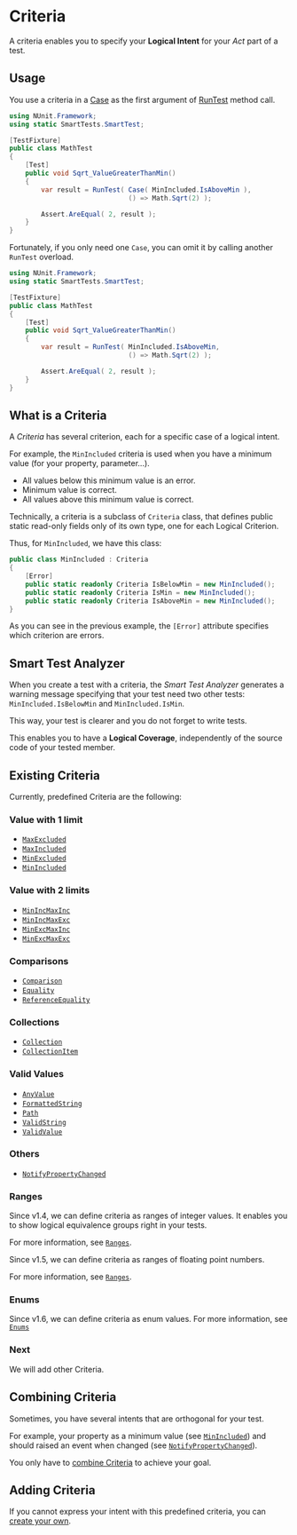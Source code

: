 # Criteria

A criteria enables you to specify your **Logical Intent** for your *Act* part of a test.

## Usage

You use a criteria in a [Case](/doc/Cases/readme.md) as the first argument of [RunTest](/doc/WriteSmartTest.md) method call.

```C#
using NUnit.Framework;
using static SmartTests.SmartTest;

[TestFixture]
public class MathTest
{
    [Test]
    public void Sqrt_ValueGreaterThanMin()
    {
        var result = RunTest( Case( MinIncluded.IsAboveMin ),
                              () => Math.Sqrt(2) );

        Assert.AreEqual( 2, result );
    }
}
```

Fortunately, if you only need one `Case`, you can omit it by calling another `RunTest` overload.

```C#
using NUnit.Framework;
using static SmartTests.SmartTest;

[TestFixture]
public class MathTest
{
    [Test]
    public void Sqrt_ValueGreaterThanMin()
    {
        var result = RunTest( MinIncluded.IsAboveMin,
                              () => Math.Sqrt(2) );

        Assert.AreEqual( 2, result );
    }
}
```

## What is a Criteria

A *Criteria* has several criterion, each for a specific case of a logical intent.

For example, the `MinIncluded` criteria is used when you have a minimum value (for your property, parameter...).

* All values below this minimum value is an error.
* Minimum value is correct.
* All values above this minimum value is correct.

Technically, a criteria is a subclass of `Criteria` class, that defines public static read-only fields only of its own type, one for each Logical Criterion.

Thus, for `MinIncluded`, we have this class:

```C#
public class MinIncluded : Criteria
{
    [Error]
    public static readonly Criteria IsBelowMin = new MinIncluded();
    public static readonly Criteria IsMin = new MinIncluded();
    public static readonly Criteria IsAboveMin = new MinIncluded();
}
```

As you can see in the previous example, the `[Error]` attribute specifies which criterion are errors.

## Smart Test Analyzer

When you create a test with a criteria, the *Smart Test Analyzer* generates a warning message specifying that your test need two other tests: `MinIncluded.IsBelowMin` and `MinIncluded.IsMin`.

This way, your test is clearer and you do not forget to write tests.

This enables you to have a **Logical Coverage**, independently of the source code of your tested member.

## Existing Criteria

Currently, predefined Criteria are the following:

### Value with 1 limit

* [`MaxExcluded`](MaxExcluded.md)
* [`MaxIncluded`](MaxIncluded.md)
* [`MinExcluded`](MinExcluded,md)
* [`MinIncluded`](MinIncluded.md)

### Value with 2 limits

* [`MinIncMaxInc`](MinIncMaxInc.md)
* [`MinIncMaxExc`](MinIncMaxExc.md)
* [`MinExcMaxInc`](MinExcMaxInc.md)
* [`MinExcMaxExc`](MinExcMaxExc.md)

### Comparisons

* [`Comparison`](Comparison.md)
* [`Equality`](Equality.md)
* [`ReferenceEquality`](ReferenceEquality.md)

### Collections

* [`Collection`](Collection.md)
* [`CollectionItem`](CollectionItem.md)

### Valid Values

* [`AnyValue`](AnyValue.md)
* [`FormattedString`](FormattedString.md)
* [`Path`](Path.md)
* [`ValidString`](ValidString.md)
* [`ValidValue`](ValidValue.md)

### Others

* [`NotifyPropertyChanged`](NotifyPropertyChanged.md)

### Ranges

Since v1.4, we can define criteria as ranges of integer values.
It enables you to show logical equivalence groups right in your tests.

For more information, see [`Ranges`](ranges.md).

Since v1.5, we can define criteria as ranges of floating point numbers.

For more information, see [`Ranges`](ranges.md).

### Enums

Since v1.6, we can define criteria as enum values.
For more information, see [`Enums`](enums.md)

### Next

We will add other Criteria.

## Combining Criteria

Sometimes, you have several intents that are orthogonal for your test.

For example, your property as a minimum value (see [`MinIncluded`](MinIncluded.md)) and should raised an event when changed (see [`NotifyPropertyChanged`](NotifyPropertyChanged.md)).

You only have to [combine Criteria](combine.md) to achieve your goal.

## Adding Criteria

If you cannot express your intent with this predefined criteria, you can [create your own](adding.md).
